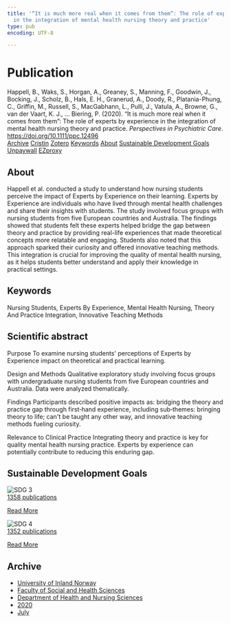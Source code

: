 ```yaml
---
title: '“It is much more real when it comes from them”: The role of experts by experience
  in the integration of mental health nursing theory and practice'
type: pub
encoding: UTF-8

---
```

<h1>Publication</h1>
<article id="csl-bib-container-FG5WSZ7D" class="csl-bib-container">
  <div class="csl-bib-body"> <div class="csl-entry">Happell, B., Waks, S., Horgan, A., Greaney, S., Manning, F., Goodwin, J., Bocking, J., Scholz, B., Hals, E. H., Granerud, A., Doody, R., Platania-Phung, C., Griffin, M., Russell, S., MacGabhann, L., Pulli, J., Vatula, A., Browne, G., van der Vaart, K. J., … Biering, P. (2020). “It is much more real when it comes from them”: The role of experts by experience in the integration of mental health nursing theory and practice. <i>Perspectives in Psychiatric Care</i>. <a href="https://doi.org/10.1111/ppc.12496">https://doi.org/10.1111/ppc.12496</a></div> </div>
  <div class="csl-bib-buttons">
    <a href="#taxonomy-article-FG5WSZ7D" alt="archive" class="csl-bib-button">Archive</a>
    <a href="https://app.cristin.no/results/show.jsf?id=1821105" alt="Cristin" class="csl-bib-button">Cristin</a>
    <a href="http://zotero.org/groups/5881554/items/FG5WSZ7D" alt="Zotero" class="csl-bib-button">Zotero</a>
    <a href="#keywords-article-FG5WSZ7D" alt="keywords" class="csl-bib-button">Keywords</a>
    <a href="#about-article-FG5WSZ7D" alt="about_pub" class="csl-bib-button">About</a>
    <a href="#sdg-article-FG5WSZ7D" alt="sdg" class="csl-bib-button">Sustainable Development Goals</a>
    <a href="https://doi.org/10.1111/ppc.12496" alt="Unpaywall" class="csl-bib-button">Unpaywall</a>
    <a href="https://doi.org/10.1111/ppc.12496" alt="EZproxy" class="csl-bib-button">EZproxy</a>
  </div>
  <div id="csl-bib-meta-container-FG5WSZ7D"></div>
</article>
<div id="csl-bib-meta-FG5WSZ7D" class="csl-bib-meta">
  <article id="about-article-FG5WSZ7D" class="about_pub-article">
    <h1>About</h1>
    Happell et al. conducted a study to understand how nursing students perceive the impact of Experts by Experience on their learning. Experts by Experience are individuals who have lived through mental health challenges and share their insights with students. The study involved focus groups with nursing students from five European countries and Australia. The findings showed that students felt these experts helped bridge the gap between theory and practice by providing real-life experiences that made theoretical concepts more relatable and engaging. Students also noted that this approach sparked their curiosity and offered innovative teaching methods. This integration is crucial for improving the quality of mental health nursing, as it helps students better understand and apply their knowledge in practical settings.
  </article>
  <article id="keywords-article-FG5WSZ7D" class="keywords-article">
    <h1>Keywords</h1>
    Nursing Students, Experts By Experience, Mental Health Nursing, Theory And Practice Integration, Innovative Teaching Methods
  </article>
  <article id="abstract-article-FG5WSZ7D" class="abstract-article">
    <h1>Scientific abstract</h1>
    Purpose 
To examine nursing students' perceptions of Experts by Experience impact on theoretical and practical learning. 
 
Design and Methods 
Qualitative exploratory study involving focus groups with undergraduate nursing students from five European countries and Australia. Data were analyzed thematically. 
 
Findings 
Participants described positive impacts as: bridging the theory and practice gap through first‐hand experience, including sub‐themes: bringing theory to life; can't be taught any other way, and innovative teaching methods fueling curiosity. 
 
Relevance to Clinical Practice 
Integrating theory and practice is key for quality mental health nursing practice. Experts by experience can potentially contribute to reducing this enduring gap.
  </article>
  <article id="sdg-article-FG5WSZ7D" class="sdg-article">
    <h1>Sustainable Development Goals</h1>
    <div class="sdg-container"><div id="sdg3" class="sdg">
        <img src="{{< params subfolder >}}images/sdg/sdg03_en.png" class="image" alt="SDG 3">
        <div class="sdg-overlay">
          <a href="{{< params subfolder >}}en/archive/?sdg=3#archive" class="sdg-publication-count"><span>1358</span> publications</a>
          <p><a href="https://sdgs.un.org/goals/goal3" class="sdg-read-more">Read More</a></p>
        </div>
      </div> <div id="sdg4" class="sdg">
        <img src="{{< params subfolder >}}images/sdg/sdg04_en.png" class="image" alt="SDG 4">
        <div class="sdg-overlay">
          <a href="{{< params subfolder >}}en/archive/?sdg=4#archive" class="sdg-publication-count"><span>1352</span> publications</a>
          <p><a href="https://sdgs.un.org/goals/goal4" class="sdg-read-more">Read More</a></p>
        </div>
      </div></div>
  </article>
  <article id="taxonomy-article-FG5WSZ7D" class="taxonomy-article">
    <h1>Archive</h1>
    <ul>
      <li><a href="{{< params subfolder >}}en/archive/?key=3DCRN523">University of Inland Norway</a></li>
      <li><a href="{{< params subfolder >}}en/archive/?key=IDKFS3MX">Faculty of Social and Health Sciences</a></li>
      <li><a href="{{< params subfolder >}}en/archive/?key=GTV4ECMZ">Department of Health and Nursing Sciences</a></li>
      <li><a href="{{< params subfolder >}}en/archive/?key=LNJIKLR2">2020</a></li>
      <li><a href="{{< params subfolder >}}en/archive/?key=7AH89YDM">July</a></li>
    </ul>
  </article>
</div>
